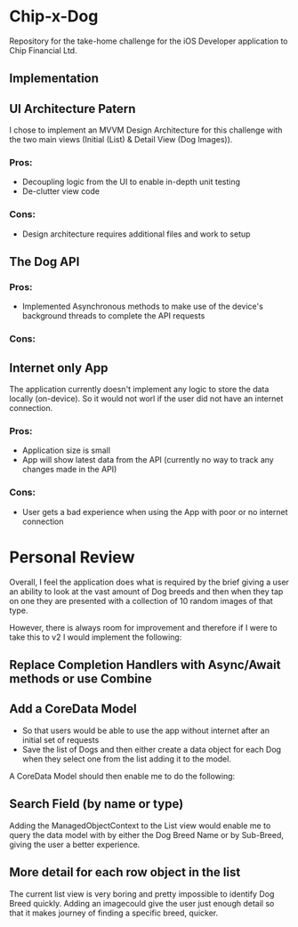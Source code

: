 # Chip-x-Dog
Repository for the take-home challenge for the iOS Developer application to Chip Financial Ltd.

## Implementation
## UI Architecture Patern
I chose to implement an MVVM Design Architecture for this challenge with the two main views (Initial (List) & Detail View (Dog Images)). 

### Pros:
- Decoupling logic from the UI to enable in-depth unit testing
- De-clutter view code

### Cons:
- Design architecture requires additional files and work to setup

## The Dog API


### Pros:
- Implemented Asynchronous methods to make use of the device's background threads to complete the API requests

### Cons:

## Internet only App
The application currently doesn't implement any logic to store the data locally (on-device). So it would not worl if the user did not have an internet connection.

### Pros:
- Application size is small
- App will show latest data from the API (currently no way to track any changes made in the API)

### Cons:
- User gets a bad experience when using the App with poor or no internet connection

# Personal Review
Overall, I feel the application does what is required by the brief giving a user an ability to look at the vast amount of Dog breeds and then when they tap on one they are presented with a collection of 10 random images of that type. 

However, there is always room for improvement and therefore if I were to take this to v2 I would implement the following:

## Replace Completion Handlers with Async/Await methods or use Combine

## Add a CoreData Model
- So that users would be able to use the app without internet after an initial set of requests
- Save the list of Dogs and then either create a data object for each Dog when they select one from the list adding it to the model.

A CoreData Model should then enable me to do the following:

## Search Field (by name or type)
Adding the ManagedObjectContext to the List view would enable me to query the data model with by either the Dog Breed Name or by Sub-Breed, giving the user a better experience.

## More detail for each row object in the list
The current list view is very boring and pretty impossible to identify Dog Breed quickly. Adding an imagecould give the user just enough detail so that it makes journey of finding a specific breed, quicker.

